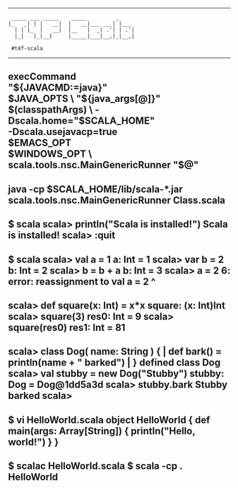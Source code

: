 -------------------------------------------------------------------------------
```
 _____ ___ _____    _____         _     
|_   _| | |   __|  |   __|___ ___| |___ 
  | | |_  |   __|  |__   |  _| .'| | .'|
  |_|   |_|__|     |_____|___|__,|_|__,|
                                        
 #t4f-scala
```
-------------------------------------------------------------------------------
execCommand \
  "${JAVACMD:=java}" \
  $JAVA_OPTS \
  "${java_args[@]}" \
  $(classpathArgs) \
  -Dscala.home="$SCALA_HOME" \
  -Dscala.usejavacp=true \
  $EMACS_OPT \
  $WINDOWS_OPT \
   scala.tools.nsc.MainGenericRunner  "$@"
-------------------------------------------------------------------------------
java -cp $SCALA_HOME/lib/scala-*.jar scala.tools.nsc.MainGenericRunner Class.scala
-------------------------------------------------------------------------------
$ scala
scala> println("Scala is installed!")
Scala is installed!
scala> :quit
-------------------------------------------------------------------------------
$ scala
scala> val a = 1
a: Int = 1
scala> var b = 2
b: Int = 2
scala> b = b + a
b: Int = 3
scala> a = 2
<console>6: error: reassignment to val
       a = 2
         ^
-------------------------------------------------------------------------------
scala> def square(x: Int) = x*x
square: (x: Int)Int
scala> square(3)
res0: Int = 9
scala> square(res0)
res1: Int = 81
-------------------------------------------------------------------------------
scala> class Dog( name: String ) {
     |   def bark() = println(name + " barked")
     | }
defined class Dog
scala> val stubby = new Dog("Stubby")
stubby: Dog = Dog@1dd5a3d
scala> stubby.bark
Stubby barked
scala>
-------------------------------------------------------------------------------
$ vi HelloWorld.scala
object HelloWorld {
  def main(args: Array[String]) {
    println("Hello, world!")
  }
}
---
$ scalac HelloWorld.scala
$ scala -cp . HelloWorld
-------------------------------------------------------------------------------

